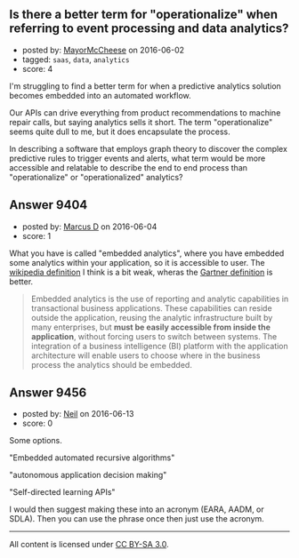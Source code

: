 ## Is there a better term for "operationalize" when referring to event processing and data analytics?

- posted by: [MayorMcCheese](https://stackexchange.com/users/5528260/mayormccheese) on 2016-06-02
- tagged: `saas`, `data`, `analytics`
- score: 4

I'm struggling to find a better term for when a predictive analytics solution becomes embedded into an automated workflow. 

Our APIs can drive everything from product recommendations to machine repair calls, but saying analytics sells it short. The term "operationalize" seems quite dull to me, but it does encapsulate the process.

In describing a software that employs graph theory to discover the complex predictive rules to trigger events and alerts, what term  would be more accessible and relatable to describe the end to end process than "operationalize" or "operationalized" analytics? 


## Answer 9404

- posted by: [Marcus D](https://stackexchange.com/users/258531/marcus-d) on 2016-06-04
- score: 1

<p>What you have is called "embedded analytics", where you have embedded some analytics within your application, so it is accessible to user. The <a href="https://en.wikipedia.org/wiki/Embedded_analytics" rel="nofollow">wikipedia definition</a> I think is a bit weak, wheras the <a href="http://www.gartner.com/it-glossary/embedded-analytics/" rel="nofollow">Gartner definition</a> is better.</p>

<blockquote>
  <p>Embedded analytics is the use of reporting and analytic capabilities
  in transactional business applications. These capabilities can reside
  outside the application, reusing the analytic infrastructure built by
  many enterprises, but <strong>must be easily accessible from inside the
  application</strong>, without forcing users to switch between systems. The
  integration of a business intelligence (BI) platform with the
  application architecture will enable users to choose where in the
  business process the analytics should be embedded.</p>
</blockquote>



## Answer 9456

- posted by: [Neil](https://stackexchange.com/users/2711480/neil) on 2016-06-13
- score: 0

Some options.

"Embedded automated recursive algorithms"

"autonomous application decision making"

"Self-directed learning APIs"

I would then suggest making these into an acronym (EARA, AADM, or SDLA). Then you can use the phrase once then just use the acronym.




---

All content is licensed under [CC BY-SA 3.0](https://creativecommons.org/licenses/by-sa/3.0/).
